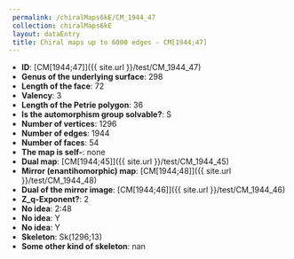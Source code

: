 ```yaml
--- 
 permalink: /chiralMaps6kE/CM_1944_47 
 collection: chiralMaps6kE
 layout: dataEntry
 title: Chiral maps up to 6000 edges - CM[1944;47]
---
```


- **ID**: [CM[1944;47]]({{ site.url }}/test/CM_1944_47)
- **Genus of the underlying surface**: 298
- **Length of the face**: 72
- **Valency**: 3
- **Length of the Petrie polygon**: 36
- **Is the automorphism group solvable?**: S
- **Number of vertices**: 1296
- **Number of edges**: 1944
- **Number of faces**: 54
- **The map is self-**: none
- **Dual map**: [CM[1944;45]]({{ site.url }}/test/CM_1944_45)
- **Mirror (enantihomorphic) map**: [CM[1944;48]]({{ site.url }}/test/CM_1944_48)
- **Dual of the mirror image**: [CM[1944;46]]({{ site.url }}/test/CM_1944_46)
- **Z_q-Exponent?**: 2
- **No idea**:  2:48
- **No idea**: Y
- **No idea**: Y
- **Skeleton**: Sk(1296;13)
- **Some other kind of skeleton**: nan
